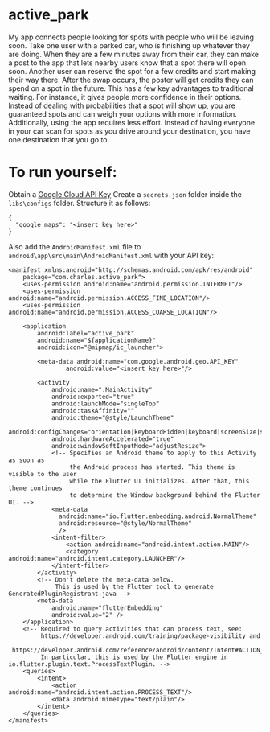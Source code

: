 # active_park

My app connects people looking for spots with people who will be leaving soon. Take one user with a parked car, who is finishing up whatever they are doing. When they are a few minutes away from their car, they can make a post to the app that lets nearby users know that a spot there will open soon. Another user can reserve the spot for a few credits and start making their way there. After the swap occurs, the poster will get credits they can spend on a spot in the future. This has a few key advantages to traditional waiting. For instance, it gives people more confidence in their options. Instead of dealing with probabilities that a spot will show up, you are guaranteed spots and can weigh your options with more information. Additionally, using the app requires less effort. Instead of having everyone in your car scan for spots as you drive around your destination, you have one destination that you go to.

# To run yourself:
Obtain a [Google Cloud API Key](https://console.cloud.google.com/apis/credentials?)
Create a `secrets.json` folder inside the `libs\configs` folder. Structure it as follows:
```
{
  "google_maps": "<insert key here>"
}
```
Also add the `AndroidManifest.xml` file to `android\app\src\main\AndroidManifest.xml` with your API key:
```
<manifest xmlns:android="http://schemas.android.com/apk/res/android"
    package="com.charles.active_park">
    <uses-permission android:name="android.permission.INTERNET"/>
    <uses-permission android:name="android.permission.ACCESS_FINE_LOCATION"/>
    <uses-permission android:name="android.permission.ACCESS_COARSE_LOCATION"/>

    <application
        android:label="active_park"
        android:name="${applicationName}"
        android:icon="@mipmap/ic_launcher">
        
        <meta-data android:name="com.google.android.geo.API_KEY"
                android:value="<insert key here>"/>

        <activity
            android:name=".MainActivity"
            android:exported="true"
            android:launchMode="singleTop"
            android:taskAffinity=""
            android:theme="@style/LaunchTheme"
            android:configChanges="orientation|keyboardHidden|keyboard|screenSize|smallestScreenSize|locale|layoutDirection|fontScale|screenLayout|density|uiMode"
            android:hardwareAccelerated="true"
            android:windowSoftInputMode="adjustResize">
            <!-- Specifies an Android theme to apply to this Activity as soon as
                 the Android process has started. This theme is visible to the user
                 while the Flutter UI initializes. After that, this theme continues
                 to determine the Window background behind the Flutter UI. -->
            <meta-data
              android:name="io.flutter.embedding.android.NormalTheme"
              android:resource="@style/NormalTheme"
              />
            <intent-filter>
                <action android:name="android.intent.action.MAIN"/>
                <category android:name="android.intent.category.LAUNCHER"/>
            </intent-filter>
        </activity>
        <!-- Don't delete the meta-data below.
             This is used by the Flutter tool to generate GeneratedPluginRegistrant.java -->
        <meta-data
            android:name="flutterEmbedding"
            android:value="2" />
    </application>
    <!-- Required to query activities that can process text, see:
         https://developer.android.com/training/package-visibility and
         https://developer.android.com/reference/android/content/Intent#ACTION_PROCESS_TEXT.
         In particular, this is used by the Flutter engine in io.flutter.plugin.text.ProcessTextPlugin. -->
    <queries>
        <intent>
            <action android:name="android.intent.action.PROCESS_TEXT"/>
            <data android:mimeType="text/plain"/>
        </intent>
    </queries>
</manifest>
```


